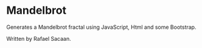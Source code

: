 # Mandelbrot
Generates a Mandelbrot fractal using JavaScript, Html and some Bootstrap.

Written by Rafael Sacaan.
